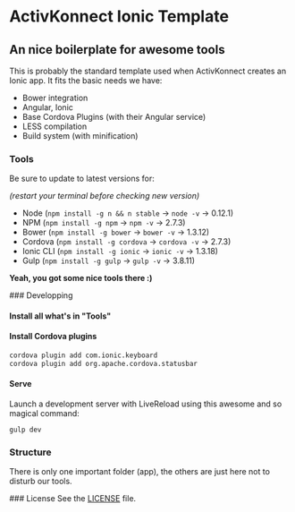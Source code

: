 # ActivKonnect Ionic Template
## An nice boilerplate for awesome tools

This is probably the standard template used when ActivKonnect creates an Ionic app.
It fits the basic needs we have:

- Bower integration
- Angular, Ionic
- Base Cordova Plugins (with their Angular service)
- LESS compilation
- Build system (with minification)

### Tools
Be sure to update to latest versions for:

*(restart your terminal before checking new version)*

- Node (`npm install -g n && n stable` → `node -v` → 0.12.1)
- NPM (`npm install -g npm` → `npm -v` → 2.7.3)
- Bower (`npm install -g bower` → `bower -v` → 1.3.12)
- Cordova (`npm install -g cordova` → `cordova -v` → 2.7.3)
- Ionic CLI (`npm install -g ionic` → `ionic -v` → 1.3.18)
- Gulp (`npm install -g gulp` → `gulp -v` → 3.8.11)

**Yeah, you got some nice tools there :)**

### Developping

#### Install all what's in "Tools"

#### Install Cordova plugins
```bash
cordova plugin add com.ionic.keyboard
cordova plugin add org.apache.cordova.statusbar
```

#### Serve
Launch a development server with LiveReload using this awesome and so magical command:

`gulp dev`

### Structure
There is only one important folder (app), the others are just here not to disturb our tools.

### License
See the [LICENSE](https://github.com/ActivKonnect/ak-ionic-tpl/blob/master/LICENSE) file.
